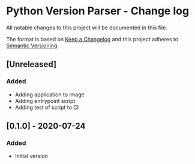 # Python Version Parser - Change log

All notable changes to this project will be documented in this file.

The format is based on [Keep a Changelog](http://keepachangelog.com/en/1.0.0/)
and this project adheres to [Semantic Versioning](http://semver.org/spec/v2.0.0.html).

## [Unreleased]

### Added

* Adding application to image
* Adding entrypoint script
* Adding test of script to CI

## [0.1.0] - 2020-07-24

### Added

* Initial version

